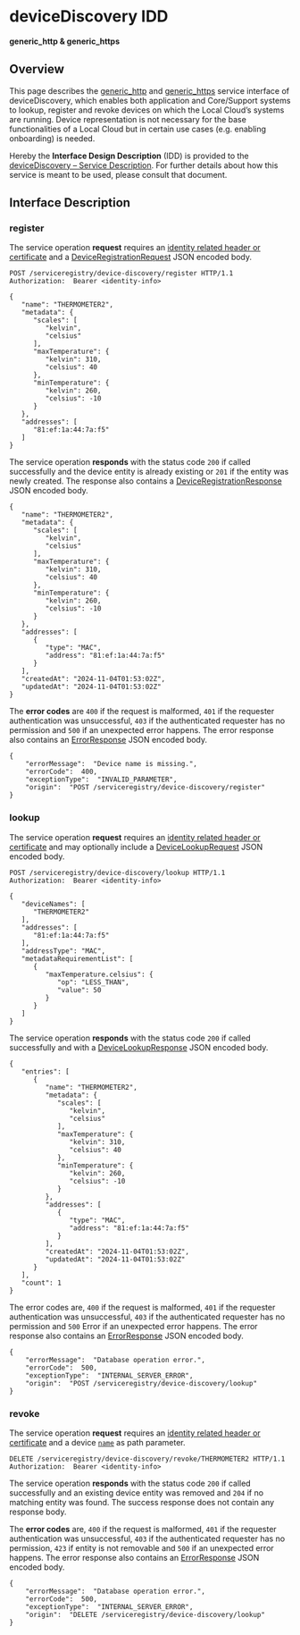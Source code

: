 # deviceDiscovery IDD
**generic_http & generic_https**

## Overview

This page describes the [generic_http](../communication-profiles/generic-http-template.md) and [generic_https](../communication-profiles/generic-http-template.md) service interface of deviceDiscovery, which enables both
application and Core/Support systems to lookup, register and revoke devices on which the Local Cloud’s systems
are running. Device representation is not necessary for the base functionalities of a Local Cloud but in certain
use cases (e.g. enabling onboarding) is needed. 

Hereby the **Interface Design Description** (IDD) is provided to the [deviceDiscovery – Service Description](../../assets/sd/5_0_0/device-discovery_sd.pdf). For further details about how this service is meant to be used, please consult that document.

## Interface Description

### register

The service operation **request** requires an [identity related header or certificate](../authentication_policy.md/#http) and a [DeviceRegistrationRequest](../data-models/device-registration-request.md)
JSON encoded body.

```
POST /serviceregistry/device-discovery/register HTTP/1.1
Authorization:  Bearer <identity-info>

{
   "name": "THERMOMETER2",
   "metadata": {
      "scales": [
         "kelvin",
         "celsius"
      ],
      "maxTemperature": {
         "kelvin": 310,
         "celsius": 40
      },
      "minTemperature": {
         "kelvin": 260,
         "celsius": -10
      }
   },
   "addresses": [      
      "81:ef:1a:44:7a:f5"
   ]
}
```

The service operation **responds** with the status code `200` if called successfully and the device entity is already existing or `201` if the entity was newly created. The response also contains a
[DeviceRegistrationResponse](../data-models/device-registration-response.md) JSON encoded body.

```
{
   "name": "THERMOMETER2",
   "metadata": {
      "scales": [
         "kelvin",
         "celsius"
      ],
      "maxTemperature": {
         "kelvin": 310,
         "celsius": 40
      },
      "minTemperature": {
         "kelvin": 260,
         "celsius": -10
      }
   },
   "addresses": [
      {
         "type": "MAC",
         "address": "81:ef:1a:44:7a:f5"
      }
   ],
   "createdAt": "2024-11-04T01:53:02Z",
   "updatedAt": "2024-11-04T01:53:02Z"
}
```
The **error codes** are `400` if the request is malformed, `401` if the requester authentication was unsuccessful,
`403` if the authenticated requester has no permission and
`500` if an unexpected error happens. The error response also contains an
[ErrorResponse](../data-models/error-response.md) JSON encoded body.

```
{
    "errorMessage":  "Device name is missing.",
    "errorCode":  400,
    "exceptionType":  "INVALID_PARAMETER",
    "origin":  "POST /serviceregistry/device-discovery/register"
}
```

### lookup

The service operation **request** requires an [identity related header or certificate](../authentication_policy.md/#http) and may optionally include a [DeviceLookupRequest](../data-models/device-lookup-request.md) JSON encoded body.

```
POST /serviceregistry/device-discovery/lookup HTTP/1.1
Authorization:  Bearer <identity-info>

{
   "deviceNames": [
      "THERMOMETER2"
   ],
   "addresses": [
      "81:ef:1a:44:7a:f5"
   ],
   "addressType": "MAC",
   "metadataRequirementList": [
      {
         "maxTemperature.celsius": {
            "op": "LESS_THAN",
            "value": 50
         }
      }
   ]
}
```

The service operation **responds** with the status code `200` if called successfully and with a [DeviceLookupResponse](../data-models/device-lookup-response.md) JSON encoded body.

```
{
   "entries": [
      {
         "name": "THERMOMETER2",
         "metadata": {
            "scales": [
               "kelvin",
               "celsius"
            ],
            "maxTemperature": {
               "kelvin": 310,
               "celsius": 40
            },
            "minTemperature": {
               "kelvin": 260,
               "celsius": -10
            }
         },
         "addresses": [
            {
               "type": "MAC",
               "address": "81:ef:1a:44:7a:f5"
            }
         ],
         "createdAt": "2024-11-04T01:53:02Z",
         "updatedAt": "2024-11-04T01:53:02Z"
      }
   ],
   "count": 1
}
```

The error codes are, `400` if the request is malformed, `401` if the requester authentication was unsuccessful, `403` if the authenticated requester has no permission and `500` Error if an unexpected error happens. The error response also contains an [ErrorResponse](../data-models/error-response.md) JSON encoded body.

```
{
    "errorMessage":  "Database operation error.",
    "errorCode":  500,
    "exceptionType":  "INTERNAL_SERVER_ERROR",
    "origin":  "POST /serviceregistry/device-discovery/lookup"
}
```

### revoke

The service operation **request** requires an [identity related header or certificate](../authentication_policy.md/#http) and a device [`name`](../primitives.md#devicename) as path parameter.

```
DELETE /serviceregistry/device-discovery/revoke/THERMOMETER2 HTTP/1.1
Authorization:  Bearer <identity-info>
```

The service operation **responds** with the status code `200` if called successfully and an existing device
entity was removed and `204` if no matching entity was found. The success response does not contain any response body.

The **error codes** are, `400` if the request is malformed, `401` if the requester authentication was unsuccessful, `403` if the authenticated requester has no permission, `423` if entity is not removable and `500` if an unexpected error happens. The error response also contains an [ErrorResponse](../data-models/error-response.md) JSON encoded body.

```
{
    "errorMessage":  "Database operation error.",
    "errorCode":  500,
    "exceptionType":  "INTERNAL_SERVER_ERROR",
    "origin":  "DELETE /serviceregistry/device-discovery/lookup"
}
```